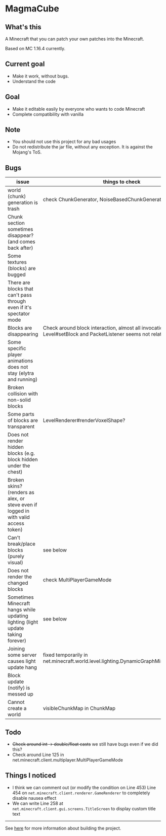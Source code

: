 # MagmaCube

## What's this

A Minecraft that you can patch your own patches into the Minecraft.

Based on MC 1.16.4 currently.

## Current goal
- Make it work, without bugs.
- Understand the code

## Goal
- Make it editable easily by everyone who wants to code Minecraft
- Complete compatibility with vanilla

## Note
- You should not use this project for any bad usages
- Do not redistribute the jar file, without any exception. It is against the Mojang's ToS.

## Bugs
| issue | things to check |
| ---- | ---- |
| world (chunk) generation is trash | check ChunkGenerator, NoiseBasedChunkGenerator |
| Chunk section sometimes disappear? (and comes back after) | |
| Some textures (blocks) are bugged | |
| There are blocks that can't pass through even if it's spectator mode | |
| Blocks are disappearing | Check around block interaction, almost all invocation of Level#setBlock and PacketListener seems not related |
| Some specific player animations does not stay (elytra and running) | |
| Broken collision with non-solid blocks | |
| Some parts of blocks are transparent | LevelRenderer#renderVoxelShape? |
| Does not render hidden blocks (e.g. block hidden under the chest) | |
| Broken skins? (renders as alex, or steve even if logged in with valid access token) | |
| Can't break/place blocks (purely visual) | see below |
| Does not render the changed blocks | check MultiPlayerGameMode |
| Sometimes Minecraft hangs while updating lighting (light update taking forever) | see below |
| Joining some server causes light update hang | fixed temporarily in net.minecraft.world.level.lighting.DynamicGraphMinFixedPoint#176 |
| Block update (notify) is messed up | |
| Cannot create a world | visibleChunkMap in ChunkMap |

## Todo
- ~~Check around int -> double/float casts~~ we still have bugs even if we did this?
- Check around Line 125 in net.minecraft.client.multiplayer.MultiPlayerGameMode

## Things I noticed
- I think we can comment out (or modify the condition on Line 453) Line 454 on `net.minecraft.client.renderer.GameRenderer` to completely disable nausea effect
- We can write Line 258 at `net.minecraft.client.gui.screens.TitleScreen` to display custom title text

----

See [here](https://github.com/acrylic-style/MagmaCube/blob/master/CONTRIBUTING.md) for more information about building the project.
